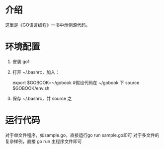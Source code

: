 # 介绍

这里是《GO语言编程》一书中示例源代码。

# 环境配置

1) 安装 go1

2) 打开 ~/.bashrc，加入： 

    export $GOBOOK=~/gobook  #假设代码在 ~/gobook 下
    source $GOBOOK/env.sh

3) 保存 ~/.bashrc，并 source 之

# 运行代码

对于单文件程序，如sample.go，直接运行go run sample.go即可
对于多文件的复杂样例，直接 go run 主程序文件即可
